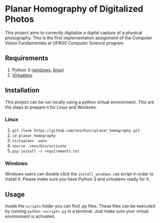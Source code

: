 # Planar Homography of Digitalized Photos

This project aims to correctly digitalize a digital capture of a physical photography. This is the first implementation assignment of the Computer Vision Fundamentals at UFRGS Computer Science program.

## Requirements

1. Python 3 ([windows](https://www.python.org/downloads/windows/), [linux](https://www.python.org/downloads/source/))
2. [Virtualenv](https://pypi.org/project/virtualenv/)

## Installation

This project can be run locally using a python virtual environment. This are the steps to prepare it for Linux and Windows.

### Linux

1. ```git clone https://github.com/ceschini/planar_homography.git```
2. ```cd planar_homography```
3. ```virtualenv .venv```
4. ```source .venv/bin/activate```
5. ```pip install -r requirements.txt```

### Windows

Windows users can double click the ```install_windows.cmd``` script in order to install it. Please make sure you have Python 3 and virtualenv ready for it.

## Usage

Inside the ```scripts``` folder you can find .py files. These files can be executed by running ```python <script>.py``` in a terminal. Just make sure your virtual environment is activated.
